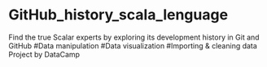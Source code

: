 # GitHub_history_scala_lenguage
Find the true Scalar experts by exploring its development history in  Git and GitHub
#Data manipulation
#Data visualization
#Importing & cleaning data
Project by DataCamp
